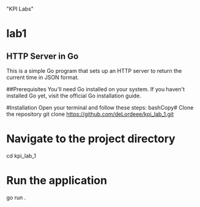 "KPI Labs" 
# lab1

## HTTP Server in Go

This is a simple Go program that sets up an HTTP server to return the current time in JSON format.


##Prerequisites
You'll need Go installed on your system. If you haven't installed Go yet, visit the official Go installation guide.

#Installation
Open your terminal and follow these steps:
bashCopy# Clone the repository
git clone https://github.com/deLordeee/kpi_lab_1.git

# Navigate to the project directory
cd kpi_lab_1

# Run the application
go run .